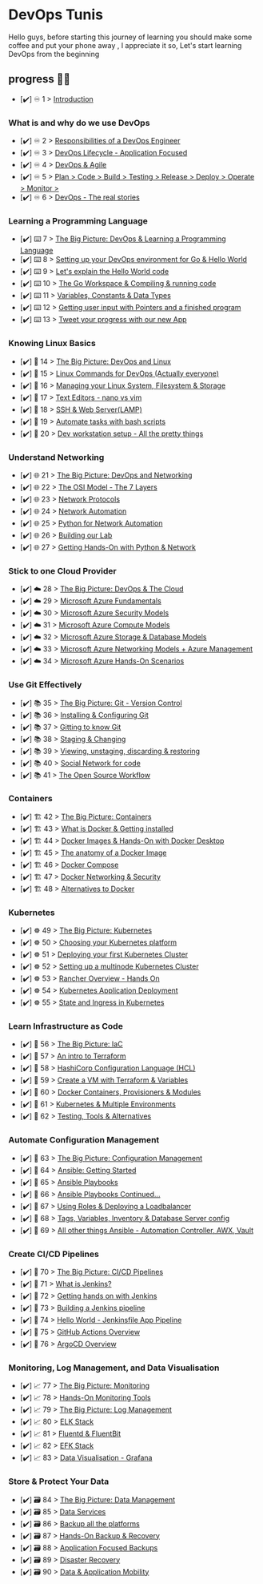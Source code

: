 # DevOps Tunis

Hello guys, before starting this journey of learning you should make some coffee and put your phone away , I appreciate it so,
Let's start learning DevOps from the beginning

## progress 👨‍💻
- [✔️] ♾️ 1 > [Introduction]()

### What is and why do we use DevOps

- [✔️] ♾️ 2 > [Responsibilities of a DevOps Engineer]()
- [✔️] ♾️ 3 > [DevOps Lifecycle - Application Focused]()
- [✔️] ♾️ 4 > [DevOps & Agile]()
- [✔️] ♾️ 5 > [Plan > Code > Build > Testing > Release > Deploy > Operate > Monitor >]()
- [✔️] ♾️ 6 > [DevOps - The real stories]()

### Learning a Programming Language

- [✔️] ⌨️ 7 > [The Big Picture: DevOps & Learning a Programming Language]()
- [✔️] ⌨️ 8 > [Setting up your DevOps environment for Go & Hello World]()
- [✔️] ⌨️ 9 > [Let's explain the Hello World code]()
- [✔️] ⌨️ 10 > [The Go Workspace & Compiling & running code]()
- [✔️] ⌨️ 11 > [Variables, Constants & Data Types]()
- [✔️] ⌨️ 12 > [Getting user input with Pointers and a finished program]()
- [✔️] ⌨️ 13 > [Tweet your progress with our new App]()

### Knowing Linux Basics

- [✔️] 🐧 14 > [The Big Picture: DevOps and Linux]()
- [✔️] 🐧 15 > [Linux Commands for DevOps (Actually everyone)]()
- [✔️] 🐧 16 > [Managing your Linux System, Filesystem & Storage]()
- [✔️] 🐧 17 > [Text Editors - nano vs vim]()
- [✔️] 🐧 18 > [SSH & Web Server(LAMP)]()
- [✔️] 🐧 19 > [Automate tasks with bash scripts]()
- [✔️] 🐧 20 > [Dev workstation setup - All the pretty things]()

### Understand Networking

- [✔️] 🌐 21 > [The Big Picture: DevOps and Networking]()
- [✔️] 🌐 22 > [The OSI Model - The 7 Layers]()
- [✔️] 🌐 23 > [Network Protocols]()
- [✔️] 🌐 24 > [Network Automation]()
- [✔️] 🌐 25 > [Python for Network Automation]()
- [✔️] 🌐 26 > [Building our Lab]()
- [✔️] 🌐 27 > [Getting Hands-On with Python & Network]()

### Stick to one Cloud Provider

- [✔️] ☁️ 28 > [The Big Picture: DevOps & The Cloud]()
- [✔️] ☁️ 29 > [Microsoft Azure Fundamentals]()
- [✔️] ☁️ 30 > [Microsoft Azure Security Models]()
- [✔️] ☁️ 31 > [Microsoft Azure Compute Models]()
- [✔️] ☁️ 32 > [Microsoft Azure Storage & Database Models]()
- [✔️] ☁️ 33 > [Microsoft Azure Networking Models + Azure Management]()
- [✔️] ☁️ 34 > [Microsoft Azure Hands-On Scenarios]()

### Use Git Effectively

- [✔️] 📚 35 > [The Big Picture: Git - Version Control]()
- [✔️] 📚 36 > [Installing & Configuring Git]()
- [✔️] 📚 37 > [Gitting to know Git]()
- [✔️] 📚 38 > [Staging & Changing]()
- [✔️] 📚 39 > [Viewing, unstaging, discarding & restoring]()
- [✔️] 📚 40 > [Social Network for code]()
- [✔️] 📚 41 > [The Open Source Workflow]()

### Containers

- [✔️] 🏗️ 42 > [The Big Picture: Containers]()
- [✔️] 🏗️ 43 > [What is Docker & Getting installed]()
- [✔️] 🏗️ 44 > [Docker Images & Hands-On with Docker Desktop]()
- [✔️] 🏗️ 45 > [The anatomy of a Docker Image]()
- [✔️] 🏗️ 46 > [Docker Compose]()
- [✔️] 🏗️ 47 > [Docker Networking & Security]()
- [✔️] 🏗️ 48 > [Alternatives to Docker]()

### Kubernetes

- [✔️] ☸ 49 > [The Big Picture: Kubernetes]()
- [✔️] ☸ 50 > [Choosing your Kubernetes platform]()
- [✔️] ☸ 51 > [Deploying your first Kubernetes Cluster]()
- [✔️] ☸ 52 > [Setting up a multinode Kubernetes Cluster]()
- [✔️] ☸ 53 > [Rancher Overview - Hands On]()
- [✔️] ☸ 54 > [Kubernetes Application Deployment]()
- [✔️] ☸ 55 > [State and Ingress in Kubernetes]()

### Learn Infrastructure as Code

- [✔️] 🤖 56 > [The Big Picture: IaC]()
- [✔️] 🤖 57 > [An intro to Terraform]()
- [✔️] 🤖 58 > [HashiCorp Configuration Language (HCL)]()
- [✔️] 🤖 59 > [Create a VM with Terraform & Variables]()
- [✔️] 🤖 60 > [Docker Containers, Provisioners & Modules]()
- [✔️] 🤖 61 > [Kubernetes & Multiple Environments]()
- [✔️] 🤖 62 > [Testing, Tools & Alternatives]()

### Automate Configuration Management

- [✔️] 📜 63 > [The Big Picture: Configuration Management]()
- [✔️] 📜 64 > [Ansible: Getting Started]()
- [✔️] 📜 65 > [Ansible Playbooks]()
- [✔️] 📜 66 > [Ansible Playbooks Continued...]()
- [✔️] 📜 67 > [Using Roles & Deploying a Loadbalancer]()
- [✔️] 📜 68 > [Tags, Variables, Inventory & Database Server config]()
- [✔️] 📜 69 > [All other things Ansible - Automation Controller, AWX, Vault]()

### Create CI/CD Pipelines

- [✔️] 🔄 70 > [The Big Picture: CI/CD Pipelines]()
- [✔️] 🔄 71 > [What is Jenkins?]()
- [✔️] 🔄 72 > [Getting hands on with Jenkins]()
- [✔️] 🔄 73 > [Building a Jenkins pipeline]()
- [✔️] 🔄 74 > [Hello World - Jenkinsfile App Pipeline]()
- [✔️] 🔄 75 > [GitHub Actions Overview]()
- [✔️] 🔄 76 > [ArgoCD Overview]()

### Monitoring, Log Management, and Data Visualisation

- [✔️] 📈 77 > [The Big Picture: Monitoring]()
- [✔️] 📈 78 > [Hands-On Monitoring Tools]()
- [✔️] 📈 79 > [The Big Picture: Log Management]()
- [✔️] 📈 80 > [ELK Stack]()
- [✔️] 📈 81 > [Fluentd & FluentBit]()
- [✔️] 📈 82 > [EFK Stack]()
- [✔️] 📈 83 > [Data Visualisation - Grafana]()

### Store & Protect Your Data

- [✔️] 🗃️ 84 > [The Big Picture: Data Management]()
- [✔️] 🗃️ 85 > [Data Services]()
- [✔️] 🗃️ 86 > [Backup all the platforms]()
- [✔️] 🗃️ 87 > [Hands-On Backup & Recovery]()
- [✔️] 🗃️ 88 > [Application Focused Backups]()
- [✔️] 🗃️ 89 > [Disaster Recovery]()
- [✔️] 🗃️ 90 > [Data & Application Mobility]()

